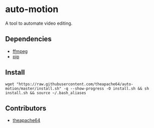 # auto-motion
A tool to automate video editing.

## Dependencies

 - [ffmpeg](https://ffmpeg.org)
 - [pip](https://pip.pypa.io/en/stable/)

## Install

```shell script
wget "https://raw.githubusercontent.com/theapache64/auto-motion/master/install.sh" -q --show-progress -O install.sh && sh install.sh && source ~/.bash_aliases
```

## Contributors
 - [theapache64](https://github.com/theapache64)